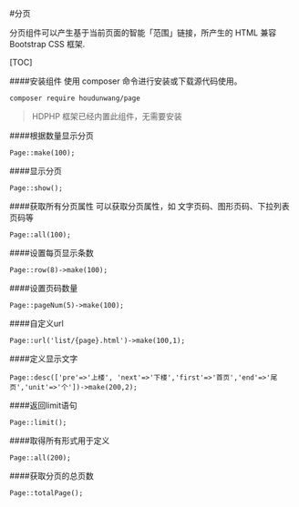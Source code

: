 #分页

分页组件可以产生基于当前页面的智能「范围」链接，所产生的 HTML 兼容 Bootstrap CSS 框架.

[TOC]

####安装组件
使用 composer 命令进行安装或下载源代码使用。

```
composer require houdunwang/page
```
> HDPHP 框架已经内置此组件，无需要安装

####根据数量显示分页
```
Page::make(100);
```

####显示分页
```
Page::show();
```

####获取所有分页属性
可以获取分页属性，如 文字页码、图形页码、下拉列表页码等
```
Page::all(100);
```

####设置每页显示条数
```
Page::row(8)->make(100);
```

####设置页码数量
```
Page::pageNum(5)->make(100);
```

####自定义url
```
Page::url('list/{page}.html')->make(100,1);
```

####定义显示文字
```
Page::desc(['pre'=>'上楼', 'next'=>'下楼','first'=>'首页','end'=>'尾页','unit'=>'个'])->make(200,2);
```

####返回limit语句
```
Page::limit();
```

####取得所有形式用于定义
```
Page::all(200);
```

####获取分页的总页数
```
Page::totalPage();
```